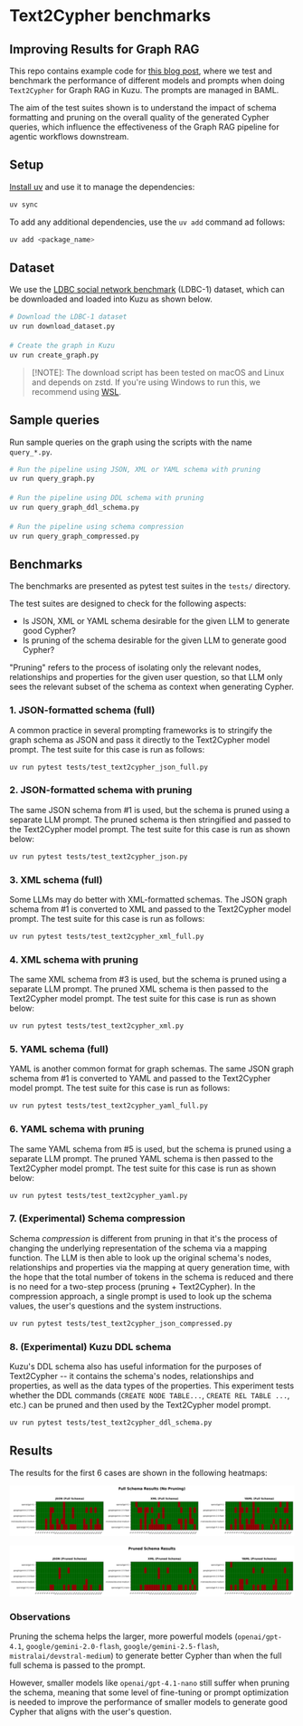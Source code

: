 # Text2Cypher benchmarks

## Improving Results for Graph RAG

This repo contains example code for [this blog post](https://blog.kuzudb.com/post/improving-text2cypher-for-graphrag-via-schema-pruning/),
where we test and benchmark the performance of different models
and prompts when doing `Text2Cypher` for Graph RAG in Kuzu. The prompts are managed in BAML.

The aim of the test suites shown is to understand the impact of schema formatting and pruning on
the overall quality of the generated Cypher queries, which influence the effectiveness of the Graph RAG
pipeline for agentic workflows downstream.

## Setup

[Install uv](https://docs.astral.sh/uv/getting-started/installation/) and use it to manage the dependencies:

```bash
uv sync
```

To add any additional dependencies, use the `uv add` command ad follows:

```bash
uv add <package_name>
```

## Dataset

We use the [LDBC social network benchmark](https://ldbcouncil.org/benchmarks/snb/) (LDBC-1) dataset,
which can be downloaded and loaded into Kuzu as shown below.

```bash
# Download the LDBC-1 dataset
uv run download_dataset.py

# Create the graph in Kuzu
uv run create_graph.py
```

> [!NOTE]: The download script has been tested on macOS and Linux and depends on zstd. If
> you're using Windows to run this, we recommend using [WSL](https://github.com/microsoft/WSL).

## Sample queries

Run sample queries on the graph using the scripts with the name `query_*.py`.

```bash
# Run the pipeline using JSON, XML or YAML schema with pruning
uv run query_graph.py

# Run the pipeline using DDL schema with pruning
uv run query_graph_ddl_schema.py

# Run the pipeline using schema compression
uv run query_graph_compressed.py
```

## Benchmarks

The benchmarks are presented as pytest test suites in the `tests/` directory.

The test suites are designed to check for the following aspects:
- Is JSON, XML or YAML schema desirable for the given LLM to generate good Cypher?
- Is pruning of the schema desirable for the given LLM to generate good Cypher?

"Pruning" refers to the process of isolating only the relevant nodes, relationships and properties
for the given user question, so that LLM only sees the relevant subset of the schema as context
when generating Cypher.

### 1. JSON-formatted schema (full)

A common practice in several prompting frameworks is to stringify the graph schema as JSON and pass
it directly to the Text2Cypher model prompt. The test suite for this case is run as follows:

```bash
uv run pytest tests/test_text2cypher_json_full.py
```

### 2. JSON-formatted schema with pruning

The same JSON schema from #1 is used, but the schema is pruned using a separate LLM prompt. The pruned
schema is then stringified and passed to the Text2Cypher model prompt. The test suite for this case is run
as shown below:

```bash
uv run pytest tests/test_text2cypher_json.py
```

### 3. XML schema (full)

Some LLMs may do better with XML-formatted schemas. The JSON graph schema from #1 is converted to XML
and passed to the Text2Cypher model prompt. The test suite for this case is run as follows:

```bash
uv run pytest tests/test_text2cypher_xml_full.py
```

### 4. XML schema with pruning

The same XML schema from #3 is used, but the schema is pruned using a separate LLM prompt. The pruned
XML schema is then passed to the Text2Cypher model prompt. The test suite for this case is run
as shown below:

```bash
uv run pytest tests/test_text2cypher_xml.py
```

### 5. YAML schema (full)

YAML is another common format for graph schemas. The same JSON graph schema from #1 is converted to YAML
and passed to the Text2Cypher model prompt. The test suite for this case is run as follows:

```bash
uv run pytest tests/test_text2cypher_yaml_full.py
```

### 6. YAML schema with pruning

The same YAML schema from #5 is used, but the schema is pruned using a separate LLM prompt. The pruned
YAML schema is then passed to the Text2Cypher model prompt. The test suite for this case is run
as shown below:

```bash
uv run pytest tests/test_text2cypher_yaml.py
```

### 7. (Experimental) Schema compression

Schema _compression_ is different from pruning in that it's the process of changing the underlying
representation of the schema via a mapping function. The LLM is then able to look up the original
schema's nodes, relationships and properties via the mapping at query generation time, with the hope
that the total number of tokens in the schema is reduced and there is no need for a two-step
process (pruning + Text2Cypher). In the compression approach, a single prompt is used to look up
the schema values, the user's questions and the system instructions.

```bash
uv run pytest tests/test_text2cypher_json_compressed.py
```

### 8. (Experimental) Kuzu DDL schema

Kuzu's DDL schema also has useful information for the purposes of Text2Cypher -- it contains the
schema's nodes, relationships and properties, as well as the data types of the properties. This
experiment tests whether the DDL commands (`CREATE NODE TABLE...`, `CREATE REL TABLE ...`, etc.)
can be pruned and then used by the Text2Cypher model prompt.

```bash
uv run pytest tests/test_text2cypher_ddl_schema.py
```

## Results

The results for the first 6 cases are shown in the following heatmaps:

![Full schema results](results/full_schema_results.png)

![Pruned schema results](results/pruned_schema_results.png)

### Observations

Pruning the schema helps the larger, more powerful models (`openai/gpt-4.1`, `google/gemini-2.0-flash`,
`google/gemini-2.5-flash`, `mistralai/devstral-medium`) to generate better Cypher than when the full
full schema is passed to the prompt.

However, smaller models like `openai/gpt-4.1-nano` still suffer
when pruning the schema, meaning that some level of fine-tuning or prompt optimization is needed
to improve the performance of smaller models to generate good Cypher that aligns with the user's
question.